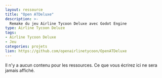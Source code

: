 ```yaml
---
layout: ressource
title: "Open ATDeluxe"
description: >-
  Remake du jeu Airline Tycoon Deluxe avec Godot Engine
type: Airline Tycoon Deluze
tags:
- Airline Tycoon Deluxe
- Jeu
categories: projets
lien: https://github.com/openairlinetycoon/OpenATDeluxe
---
```


Il n'y a aucun contenu pour les ressources.
Ce que vous écrirez ici ne sera jamais affiché.
